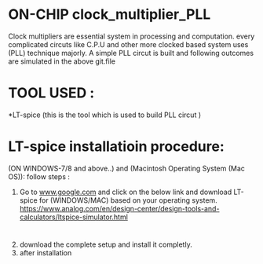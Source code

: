 # ON-CHIP clock_multiplier_PLL

Clock multipliers are essential system in processing and computation. 
every complicated circuts like C.P.U and other more clocked based system uses (PLL) technique majorly.
A simple PLL circut is built and following outcomes are simulated in the above git.file

# TOOL USED :
*LT-spice (this is the tool which is used to build PLL circut )

# LT-spice installatioin procedure:
 (ON WINDOWS-7/8 and above..) and (Macintosh Operating System (Mac OS)):
 follow steps :
 1) Go to www.google.com and click on the below link and download LT-spice for (WINDOWS/MAC) based on your operating system.
 https://www.analog.com/en/design-center/design-tools-and-calculators/ltspice-simulator.html
# 
 
 2) download the complete setup and install it completly.
 3) after installation 







